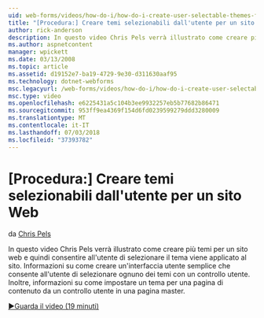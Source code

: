 ```yaml
---
uid: web-forms/videos/how-do-i/how-do-i-create-user-selectable-themes-for-a-web-site
title: "[Procedura:] Creare temi selezionabili dall'utente per un sito Web | Microsoft Docs"
author: rick-anderson
description: In questo video Chris Pels verrà illustrato come creare più temi per un sito web e quindi consentire all'utente di selezionare il tema viene applicato al sito. Vedere come...
ms.author: aspnetcontent
manager: wpickett
ms.date: 03/13/2008
ms.topic: article
ms.assetid: d19152e7-ba19-4729-9e30-d311630aaf95
ms.technology: dotnet-webforms
msc.legacyurl: /web-forms/videos/how-do-i/how-do-i-create-user-selectable-themes-for-a-web-site
msc.type: video
ms.openlocfilehash: e6225431a5c104b3ee9932257eb5b77682b86471
ms.sourcegitcommit: 953ff9ea4369f154d6fd0239599279ddd3280009
ms.translationtype: MT
ms.contentlocale: it-IT
ms.lasthandoff: 07/03/2018
ms.locfileid: "37393782"
---
```

<a name="how-do-i-create-user-selectable-themes-for-a-web-site"></a>[Procedura:] Creare temi selezionabili dall'utente per un sito Web
====================
da [Chris Pels](https://twitter.com/chrispels)

In questo video Chris Pels verrà illustrato come creare più temi per un sito web e quindi consentire all'utente di selezionare il tema viene applicato al sito. Informazioni su come creare un'interfaccia utente semplice che consente all'utente di selezionare ognuno dei temi con un controllo utente. Inoltre, informazioni su come impostare un tema per una pagina di contenuto da un controllo utente in una pagina master.

[&#9654;Guarda il video (19 minuti)](https://channel9.msdn.com/Blogs/ASP-NET-Site-Videos/how-do-i-create-user-selectable-themes-for-a-web-site)
